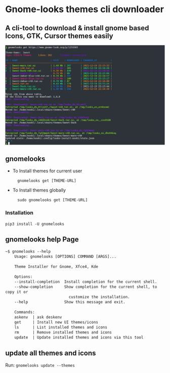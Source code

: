 # Gnome-looks themes cli downloader

## A cli-tool to download & install gnome based Icons, GTK, Cursor themes easily

![image 1](https://raw.githubusercontent.com/Rishang/gnome-theme-installer/master/.github/images/get.png)

## gnomelooks



- To Install themes for current user
        
        gnomelooks get [THEME-URL]

- To Install themes globally

        sudo gnomelooks get [THEME-URL]

### Installation

    pip3 install -U gnomelooks

## gnomelooks help Page

    ~$ gnomelooks --help
        Usage: gnomelooks [OPTIONS] COMMAND [ARGS]...

        Theme Installer for Gnome, Xfce4, Kde 

        Options:
        --install-completion  Install completion for the current shell.
        --show-completion     Show completion for the current shell, to copy it or
                                customize the installation.
        --help                Show this message and exit.

        Commands:
        askenv  | ask deskenv
        get     | Install new UI themes/icons
        ls      | List installed themes and icons
        rm      | Remove installed themes and icons
        update  | Update installed themes and icons via this tool

## update all themes and icons

Run: `gnomelooks update --themes`
